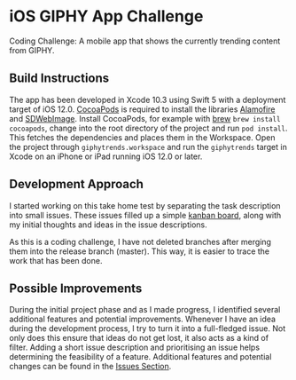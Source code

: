 # iOS GIPHY App Challenge
Coding Challenge: A mobile app that shows the currently trending content from GIPHY.

## Build Instructions
The app has been developed in Xcode 10.3 using Swift 5 with a deployment target of iOS 12.0. [CocoaPods](https://github.com/CocoaPods/CocoaPods) is required to install the libraries [Alamofire](https://github.com/Alamofire/Alamofire) and [SDWebImage](https://github.com/SDWebImage). Install CocoaPods, for example with [brew](https://github.com/Homebrew/brew) `brew install cocoapods`, change into the root directory of the project and run `pod install`. This fetches the dependencies and places them in the Workspace. Open the project through `giphytrends.workspace` and run the `giphytrends` target in Xcode on an iPhone or iPad running iOS 12.0 or later.

## Development Approach
I started working on this take home test by separating the task description into small issues. These issues filled up a simple [kanban board](https://github.com/easytargetmixel/ios-giphy-app-challenge/projects/1), along with my initial thoughts and ideas in the issue descriptions. 

As this is a coding challenge, I have not deleted branches after merging them into the release branch (master). This way, it is easier to trace the work that has been done.

## Possible Improvements

During the initial project phase and as I made progress, I identified several additional features and potential improvements. Whenever I have an idea during the development process, I try to turn it into a full-fledged issue. Not only does this ensure that ideas do not get lost, it also acts as a kind of filter. Adding a short issue description and prioritising an issue helps determining the feasibility of a feature. Additional features and potential changes can be found in the [Issues Section](https://github.com/easytargetmixel/ios-giphy-app-challenge/issues).
